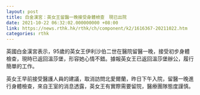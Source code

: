 ```yaml
---
layout: post
title: 白金漢宮：英女王留醫一晚接受身體檢查　現已出院
date: 2021-10-22 06:32:02.000000000 +08:00
link: https://news.rthk.hk/rthk/ch/component/k2/1616367-20211022.htm
categories: rthk
---
```


英國白金漢宮表示，95歲的英女王伊利沙伯二世在醫院留醫一晚，接受初步身體檢查，現時已返回溫莎堡，形容她心情不錯。據報英女王已返回溫莎堡辦公，履行簡單的工作。

英女王早前接受醫護人員的建議，取消訪問北愛爾蘭，昨日下午入院，留醫一晚進行身體檢查，來自王室的消息透露，英女王有實際需要留院，醫療團隊態度謹慎。
